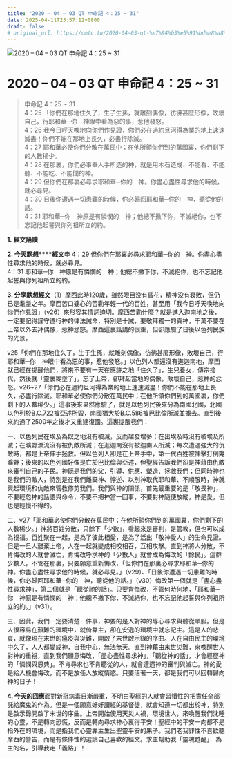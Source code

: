 ```yaml
---
title: "2020 – 04 – 03 QT 申命記 4：25 ~ 31"
date: 2025-04-11T23:57:12+0800
draft: false
# original_url: https://cmtc.tw/2020-04-03-qt-%e7%94%b3%e5%91%bd%e8%a8%98-4%ef%bc%9a25-31
---
```


![2020 – 04 – 03 QT 申命記 4：25 ~ 31](/images/qt.jpg   "2020 – 04 – 03 QT 申命記 4：25 ~ 31")

# 2020 – 04 – 03 QT 申命記 4：25 ~ 31

> 申命記 4：25 ~ 31  
> 4：25 「你們在那地住久了，生子生孫，就雕刻偶像，彷彿甚麼形像，敗壞自己，行耶和華─你　神眼中看為惡的事，惹他發怒。  
> 4：26 我今日呼天喚地向你們作見證，你們必在過約旦河得為業的地上速速滅盡！你們不能在那地上長久，必盡行除滅。  
> 4：27 耶和華必使你們分散在萬民中；在他所領你們到的萬國裏，你們剩下的人數稀少。  
> 4：28 在那裏，你們必事奉人手所造的神，就是用木石造成、不能看、不能聽、不能吃、不能聞的神。  
> 4：29 但你們在那裏必尋求耶和華─你的　神。你盡心盡性尋求他的時候，就必尋見。  
> 4：30 日後你遭遇一切患難的時候，你必歸回耶和華─你的　神，聽從他的話。  
> 4：31 耶和華─你　神原是有憐憫的　神；他總不撇下你，不滅絕你，也不忘記他起誓與你列祖所立的約。

**1.** **經文誦讀**

**2. 今天默想****經文**申 4：29 但你們在那裏必尋求耶和華─你的　神。你盡心盡性尋求他的時候，就必尋見。  
4：31 耶和華─你　神原是有憐憫的　神；他總不撇下你，不滅絕你，也不忘記他起誓與你列祖所立的約。

**3. 分享默想經文**（1）摩西此時120歲，雖然眼目没有昏花，精神没有衰敗，但仍已是耄耋之年。摩西苦口婆心的苦勸年輕一代的百姓，甚至用「我今日呼天喚地向你們作見證」（v26）來形容其情詞迫切。摩西苦勸什麼？就是進入迦南地之後，一定要記得謹守遵行神的律法誡命，特別是十誡，要敬拜獨一的真神，千萬不要在上帝以外去拜偶像，惹神忿怒。摩西這裏話講的很重，但卻應驗了日後以色列民族的光景。

v25「你們在那地住久了，生子生孫，就雕刻偶像，彷彿甚麼形像，敗壞自己，行耶和華─你　神眼中看為惡的事，惹他發怒。」以色列人都還沒有進迦南地，摩西就已經在提醒他們，將來不要有一天在應許之地「住久了」，生兒養女，傳宗接代，然後就「靈裏糊塗了」，忘了上帝，卻拜起當地的偶像，敗壞自己，惹神的忿怒。v26~27「你們必在過約旦河得為業的地上速速滅盡！你們不能在那地上長久，必盡行除滅。耶和華必使你們分散在萬民中；在他所領你們到的萬國裏，你們剩下的人數稀少。」這事後來果然應驗了，就是以色列民後來分為南國北國，北國以色列於B.C.722被亞述所毀，南國猶大於B.C.586被巴比倫所滅並擄去。直到後來約過了2500年之後才又重建復國。這裏提醒我們：

一、以色列民在埃及為奴之地沒有被滅，反而越發增多；在出埃及時沒有被埃及所滅；在曠野漂流沒有被仇敵所滅；在進迦南沒有被迦南人所滅；每次遭遇強大的仇敵時，都是上帝伸手拯救。但以色列人卻是在上帝手中，第一代百姓被神擊打倒斃曠野；後來的以色列國好像是亡於巴比倫與亞述，但聖經告訴我們卻是神藉由仇敵來審判自己的子民。神既是我們的父，引導、供應、塑造、拯救我們；但同時神也是我們的敵人，特別是在我們離棄神、悖逆、以別神取代耶和華、不順服時，神就興起環境和仇敵來管教修剪我們。我們與神的關係，首先最重要的是「敬畏神」，不要輕忽神的話語與命令，不要不把神當一回事，不要對神隨便放縱，神是愛，但也是輕慢不得的。

二、v27「耶和華必使你們分散在萬民中；在他所領你們到的萬國裏，你們剩下的人數稀少。」神將百姓分散，只餘下「少數」，看起來是審判，是管教，但也可以成為祝福。百姓聚在一起，是為了彼此相愛，是為了活出「敬神愛人」的生命見證。但是一旦人離棄上帝，人在一起就變成相咬相吞，互相攻擊。直到神將人分散，不肯悔改的人就會滅亡，肯悔改呼求神的「少數人」就會成為悔改的「餘民」。這群少數人，不管在那裏，只要願意重新悔改，「但你們在那裏必尋求耶和華─你的　神。你盡心盡性尋求他的時候，就必尋見。」（v29）、「日後你遭遇一切患難的時候，你必歸回耶和華─你的　神，聽從他的話。」（v30）悔改第一個就是「盡心盡性尋求神」，第二個就是「聽從祂的話」。只要肯悔改，不管何時何地，「耶和華─你　神原是有憐憫的　神；他總不撇下你，不滅絕你，也不忘記他起誓與你列祖所立的約。」（v31）。

三、因此，我們一定要清楚一件事，神要的是人對神的專心尋求與聽從順服。但是人很容易在艱難的環境中，就倚靠主，卻在安逸的環境中就忘記主。這是人的悲哀，就像現在末世的瘟疫與災難，開啟了末世啟示錄的序曲。人在自由民主的環境中久了，人人都變成神，自我中心，無法無天。直到神藉由末世災難，來喚醒世人對神的重視，直到我們願意悔改，「盡心盡性尋求神」，「聽從神的話」，才會經歷神的「憐憫與恩典」。不肯尋求也不肯聽從的人，就會遭遇神的審判與滅亡。神的愛是給人機會悔改，而不是放任人放縱情慾。只要活著一天，都是我們可以回轉歸向神的日子！

**4. 今天的回應**面對新冠病毒日漸嚴重，不明白聖經的人就會習慣性的把責任全部託給魔鬼的作為。但是一個願意好好讀經的基督徒，就會知道一切都出於神，特別是啟示錄開啟了未世的序曲。上帝開始使用天災人禍，環境世人，來喚醒我們沈睡的心靈，不是轉向恐慌，反而是轉向尋求神心裏得平安！聖經中的平安一向都不是指外在的環境，而是指我們心靈靠主生出聖靈平安的果子。我們老我罪性不喜歡聽摩西的警告，而是有條件性的選讀自己喜歡的經文。求主幫助我「靈魂甦醒」．為主的名，引導我走「義路」！